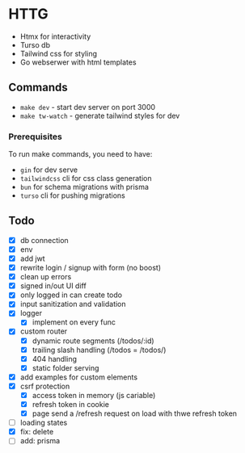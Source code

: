 # HTTG

- Htmx for interactivity
- Turso db
- Tailwind css for styling
- Go webserwer with html templates

## Commands

- `make dev` - start dev server on port 3000
- `make tw-watch` - generate tailwind styles for dev

### Prerequisites

To run make commands, you need to have:

- `gin` for dev serve
- `tailwindcss` cli for css class generation
- `bun` for schema migrations with prisma
- `turso` cli for pushing migrations

## Todo

- [x] db connection
- [x] env
- [x] add jwt
- [x] rewrite login / signup with form (no boost)
- [x] clean up errors
- [x] signed in/out UI diff
- [x] only logged in can create todo
- [x] input sanitization and validation
- [x] logger
  - [x] implement on every func
- [x] custom router
  - [x] dynamic route segments (/todos/:id)
  - [x] trailing slash handling (/todos = /todos/)
  - [x] 404 handling
  - [x] static folder serving
- [x] add examples for custom elements
- [x] csrf protection
  - [x] access token in memory (js cariable)
  - [x] refresh token in cookie
  - [x] page send a /refresh request on load with thwe refresh token
- [ ] loading states
- [x] fix: delete
- [ ] add: prisma
